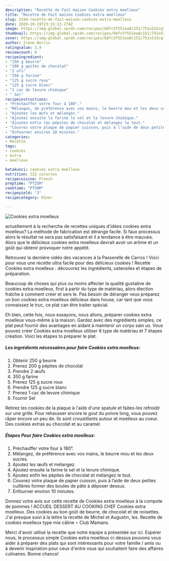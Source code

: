 ```yaml
---
description: "Recette de Fait maison Cookies extra moelleux"
title: "Recette de Fait maison Cookies extra moelleux"
slug: 3194-recette-de-fait-maison-cookies-extra-moelleux
date: 2020-10-19T23:15:13.274Z
image: https://img-global.cpcdn.com/recipes/68fc5f551ea8c151/751x532cq70/cookies-extra-moelleux-photo-principale-de-la-recette.jpg
thumbnail: https://img-global.cpcdn.com/recipes/68fc5f551ea8c151/751x532cq70/cookies-extra-moelleux-photo-principale-de-la-recette.jpg
cover: https://img-global.cpcdn.com/recipes/68fc5f551ea8c151/751x532cq70/cookies-extra-moelleux-photo-principale-de-la-recette.jpg
author: Irene Norris
ratingvalue: 3.9
reviewcount: 8
recipeingredient:
- "250 g beurre"
- "200 g ppites de chocolat"
- "2 ufs"
- "350 g farine"
- "125 g sucre roux"
- "125 g sucre blanc"
- "1 cac de levure chimique"
- " Sel"
recipeinstructions:
- "Préchauffer votre four à 180°."
- "Mélangez, de préférence avec vos mains, le beurre mou et les deux sucres."
- "Ajoutez les œufs et mélangez."
- "Ajoutez ensuite la farine le sel et la levure chimique."
- "Ajoutez enfin les pépites de chocolat et mélangez le tout."
- "Couvrez votre plaque de papier cuisson, puis à l’aide de deux petites cuillères former des boules de pâte à déposer dessus."
- "Enfourner environ 10 minutes."
categories:
- Recette
tags:
- cookies
- extra
- moelleux

katakunci: cookies extra moelleux 
nutrition: 222 calories
recipecuisine: French
preptime: "PT25M"
cooktime: "PT50M"
recipeyield: "3"
recipecategory: Dîner

---
```



![Cookies extra moelleux](https://img-global.cpcdn.com/recipes/68fc5f551ea8c151/751x532cq70/cookies-extra-moelleux-photo-principale-de-la-recette.jpg)

actuellement à la recherche de recettes uniques d'idées cookies extra moelleux? La méthode de fabrication est dérange facile. Si faux processus alors le résultat ne sera pas satisfaisant et il a tendance à être mauvais. Alors que le délicieux cookies extra moelleux devrait avoir un arôme et un goût qui obtenir provoquer notre appétit.

Retrouvez la dernière vidéo des vacances à la Passerelle de Carros ! Voici pour vous une recette ultra facile pour des délicieux cookies ! Recette Cookies extra moelleux : découvrez les ingrédients, ustensiles et étapes de préparation.

Beaucoup de choses qui plus ou moins affecter la qualité gustative de cookies extra moelleux, first à partir du type de matériau, alors élection fraîche à comment créer et sers le. Pas besoin de déranger veux préparez un bon cookies extra moelleux délicieux dans house, car tant que vous connaissez le truc, ce plat can être traiter spécial.


Eh bien, cette fois, nous essayons, nous allons, préparer cookies extra moelleux vous-même à la maison. Gardez avec des ingrédients simples, ce plat peut fournir des avantages en aidant à maintenir un corps sain us. Vous pouvez créer Cookies extra moelleux utiliser 8 type de matériau et 7 étapes création. Voici les étapes to préparer le plat.

<!--inarticleads1-->

##### Les ingrédients nécessaires pour faire Cookies extra moelleux:

1. Obtenir 250 g beurre
1. Prenez 200 g pépites de chocolat
1. Prendre 2 œufs
1.  350 g farine
1. Prenez 125 g sucre roux
1. Prendre 125 g sucre blanc
1. Prenez 1 cac de levure chimique
1. Fournir  Sel


Retirez les cookies de la plaque à l&#39;aide d&#39;une spatule et faites-les refroidir sur une grille. Pour rehausser encore le gout du poivre long, vous pouvez râper encore un peu de. Ils sont croustillants autour et moelleux au coeur. Des cookies extras au chocolat et au caramel. 

<!--inarticleads2-->

##### Étapes Pour faire Cookies extra moelleux:

1. Préchauffer votre four à 180°.
1. Mélangez, de préférence avec vos mains, le beurre mou et les deux sucres.
1. Ajoutez les œufs et mélangez.
1. Ajoutez ensuite la farine le sel et la levure chimique.
1. Ajoutez enfin les pépites de chocolat et mélangez le tout.
1. Couvrez votre plaque de papier cuisson, puis à l’aide de deux petites cuillères former des boules de pâte à déposer dessus.
1. Enfourner environ 10 minutes.


Donnez votre avis sur cette recette de Cookies extra moelleux à la compote de pommes ! ACCUEIL DESSERT AU COOKING CHEF Cookies extra moelleux. Des cookies au bon goût de beurre, de chocolat et de noisettes. J&#39;ai presque suivi à la lettre la recette de Michel et Augustin, les. Recette de cookies moelleux type mie câline ⋆ Club Mamans. 


Merci d'avoir utilisé la recette que notre équipe a présentée sur ici. Espérer nous, le processus simple Cookies extra moelleux ci-dessus pouvons vous aider à préparer des plats qui sont intéressants pour votre famille / amis ou à devenir inspiration pour ceux d'entre vous qui souhaitent faire des affaires culinaires. Bonne chance!
